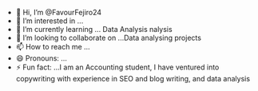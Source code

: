 - 👋 Hi, I’m @FavourFejiro24
- 👀 I’m interested in ...
- 🌱 I’m currently learning ... Data Analysis nalysis 
- 💞️ I’m looking to collaborate on ...Data analysing projects
- 📫 How to reach me ...
- 😄 Pronouns: ...
- ⚡ Fun fact: ...I am  an Accounting student, I have ventured into copywriting  with experience in SEO and blog writing, and data analysis

<!---
FavourFejiro24/FavourFejiro24 is a ✨ special ✨ repository because its `README.md` (this file) appears on your GitHub profile.
You can click the Preview link to take a look at your changes.
--->
